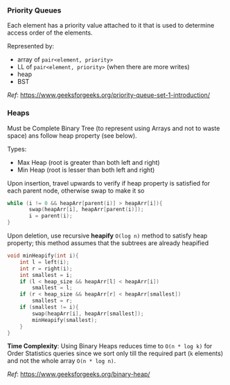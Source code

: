 ### Priority Queues
Each element has a priority value attached to it that is used to determine access order of the elements.

Represented by:
- array of `pair<element, priority>`
- LL of `pair<element, priority>` (when there are more writes)
- heap
- BST

_Ref_: https://www.geeksforgeeks.org/priority-queue-set-1-introduction/

### Heaps
Must be Complete Binary Tree (to represent using Arrays and not to waste space) ans follow heap property (see below).

Types: 
- Max Heap (root is greater than both left and right)
- Min Heap (root is lesser than both left and right)

Upon insertion, travel upwards to verify if heap property is satisfied for each parent node, otherwise swap to make it so
```cpp
while (i != 0 && heapArr[parent(i)] > heapArr[i]){
       swap(heapArr[i], heapArr[parent(i)]);
       i = parent(i);
}
```

Upon deletion, use recursive **heapify** `O(log n)` method to satisfy heap property; this method assumes that the subtrees are already heapified
```cpp
void minHeapify(int i){
    int l = left(i);
    int r = right(i);
    int smallest = i;
    if (l < heap_size && heapArr[l] < heapArr[i])
        smallest = l;
    if (r < heap_size && heapArr[r] < heapArr[smallest])
        smallest = r;
    if (smallest != i){
        swap(heapArr[i], heapArr[smallest]);
        minHeapify(smallest);
    }
}
```

**Time Complexity**: Using Binary Heaps reduces time to `O(n * log k)` for Order Statistics queries since we sort only till the required part (`k` elements) and not the whole array `O(n * log n)`.

_Ref_: https://www.geeksforgeeks.org/binary-heap/

